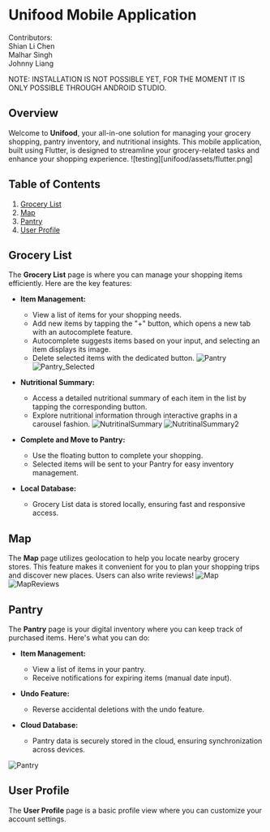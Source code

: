 # Unifood Mobile Application
Contributors: \
Shian Li Chen \
Malhar Singh \
Johnny Liang

NOTE: INSTALLATION IS NOT POSSIBLE YET, FOR THE MOMENT IT IS ONLY POSSIBLE THROUGH ANDROID STUDIO.
## Overview

Welcome to **Unifood**, your all-in-one solution for managing your grocery shopping, pantry inventory, and nutritional insights. This mobile application, built using Flutter, is designed to streamline your grocery-related tasks and enhance your shopping experience.
![testing][unifood/assets/flutter.png]
## Table of Contents

1. [Grocery List](#grocery-list)
2. [Map](#map)
3. [Pantry](#pantry)
4. [User Profile](#user-profile)

## Grocery List

The **Grocery List** page is where you can manage your shopping items efficiently. Here are the key features:

- **Item Management:**
  - View a list of items for your shopping needs.
  - Add new items by tapping the "+" button, which opens a new tab with an autocomplete feature.
  - Autocomplete suggests items based on your input, and selecting an item displays its image.
  - Delete selected items with the dedicated button.
![Pantry](unifood/assets/ShoppingList.jpeg)
![Pantry_Selected](unifood/assets/ShoppingList_Selected.jpeg)

- **Nutritional Summary:**
  - Access a detailed nutritional summary of each item in the list by tapping the corresponding button.
  - Explore nutritional information through interactive graphs in a carousel fashion.
![NutritinalSummary](unifood/assets/ShoppingList_Graphs.jpeg)
![NutritinalSummary2](unifood/assets/ShoppingList_Graphs2.jpeg)

- **Complete and Move to Pantry:**
  - Use the floating button to complete your shopping.
  - Selected items will be sent to your Pantry for easy inventory management.

- **Local Database:**
  - Grocery List data is stored locally, ensuring fast and responsive access.

## Map

The **Map** page utilizes geolocation to help you locate nearby grocery stores. This feature makes it convenient for you to plan your shopping trips and discover new places.
Users can also write reviews!
![Map](unifood/assets/Map.jpeg)
![MapReviews](unifood/assets/Map_Reviews.jpeg)


## Pantry

The **Pantry** page is your digital inventory where you can keep track of purchased items. Here's what you can do:

- **Item Management:**
  - View a list of items in your pantry.
  - Receive notifications for expiring items (manual date input).

- **Undo Feature:**
  - Reverse accidental deletions with the undo feature.

- **Cloud Database:**
  - Pantry data is securely stored in the cloud, ensuring synchronization across devices.

![Pantry](unifood/assets/Pantry.jpeg)

## User Profile

The **User Profile** page is a basic profile view where you can customize your account settings.
